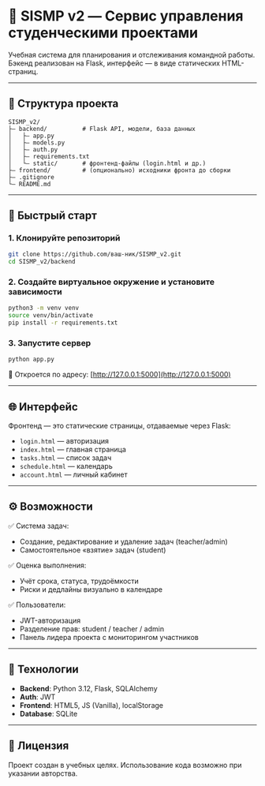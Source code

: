 # 📘 SISMP v2 — Сервис управления студенческими проектами

Учебная система для планирования и отслеживания командной работы.  
Бэкенд реализован на Flask, интерфейс — в виде статических HTML-страниц.

---

## 📂 Структура проекта

```
SISMP_v2/
├— backend/          # Flask API, модели, база данных
│   ├— app.py
│   ├— models.py
│   ├— auth.py
│   ├— requirements.txt
│   └— static/       # фронтенд-файлы (login.html и др.)
├— frontend/         # (опционально) исходники фронта до сборки
├— .gitignore
└— README.md
```

---

## 🚀 Быстрый старт

### 1. Клонируйте репозиторий

```bash
git clone https://github.com/ваш-ник/SISMP_v2.git
cd SISMP_v2/backend
```

### 2. Создайте виртуальное окружение и установите зависимости

```bash
python3 -m venv venv
source venv/bin/activate
pip install -r requirements.txt
```

### 3. Запустите сервер

```bash
python app.py
```

📍 Откроется по адресу: [http://127.0.0.1:5000](http://127.0.0.1:5000)

---

## 🌐 Интерфейс

Фронтенд — это статические страницы, отдаваемые через Flask:

- `login.html` — авторизация
- `index.html` — главная страница
- `tasks.html` — список задач
- `schedule.html` — календарь
- `account.html` — личный кабинет

---

## ⚙️ Возможности

✅ Система задач:

- Создание, редактирование и удаление задач (teacher/admin)
- Самостоятельное «взятие» задач (student)

✅ Оценка выполнения:

- Учёт срока, статуса, трудоёмкости
- Риски и дедлайны визуально в календаре

✅ Пользователи:

- JWT-авторизация
- Разделение прав: student / teacher / admin
- Панель лидера проекта с мониторингом участников

---

## 📃 Технологии

- **Backend**: Python 3.12, Flask, SQLAlchemy
- **Auth**: JWT
- **Frontend**: HTML5, JS (Vanilla), localStorage
- **Database**: SQLite

---

## 📝 Лицензия

Проект создан в учебных целях. Использование кода возможно при указании авторства.
